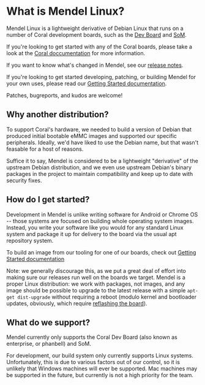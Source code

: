 # What is Mendel Linux?

Mendel Linux is a lightweight derivative of Debian Linux that runs on a number
of Coral development boards, such as the
[Dev Board](https://coral.ai/products/dev-board/) and
[SoM](https://coral.ai/products/som/).

If you're looking to get started with any of the Coral boards, please take a
look at the [Coral doccumentation](https://coral.ai/docs) for more information.

If you want to know what's changed in Mendel, see our
[release notes](https://coral.googlesource.com/docs/+/refs/heads/master/Releases.md).

If you're looking to get started developing, patching, or building Mendel for
your own uses, please read our [Getting Started
documentation](https://coral.googlesource.com/docs/+/refs/heads/master/GettingStarted.md).

Patches, bugreports, and kudos are welcome!

## Why another distribution?

To support Coral's hardware, we needed to build a version of Debian that
produced initial bootable eMMC images and supported our specific peripherals.
Ideally, we'd have liked to use the Debian name, but that wasn't feasable for a
host of reasons.

Suffice it to say, Mendel is considered to be a lightweight "derivative" of the
upstream Debian distribution, and we even use upstream Debian's binary packages
in the project to maintain compatibility and keep up to date with security
fixes.

## How do I get started?

Development in Mendel is unlike writing software for Android or Chrome OS --
those systems are focused on building whole operating system images. Instead,
you write your software like you would for any standard Linux system and package
it up for delivery to the board via the usual apt repository system.

To build an image from our tooling for one of our boards, check out [Getting
Started
documentation](https://coral.googlesource.com/docs/+/refs/heads/master/GettingStarted.md)

Note: we generally discourage this, as we put a great deal of effort into making
sure our releases run well on the boards we target. Mendel is a proper Linux
distribution: we work with packages, not images, and any image should be
possible to upgrade to the latest release with a simple `apt-get dist-upgrade`
without requiring a reboot (modulo kernel and bootloader updates, obviously,
which require [reflashing the board](https://coral.ai/docs/dev-board/reflash/)).

## What do we support?

Mendel currently only supports the Coral Dev Board (also known as
enterprise, or phanbell) and SoM.

For development, our build system only currently supports Linux systems.
Unfortunately, this is due to various factors out of our control, so it is
unlikely that Windows machines will ever be supported. Mac machines may be
supported in the future, but currently is not a high priority for the team.
